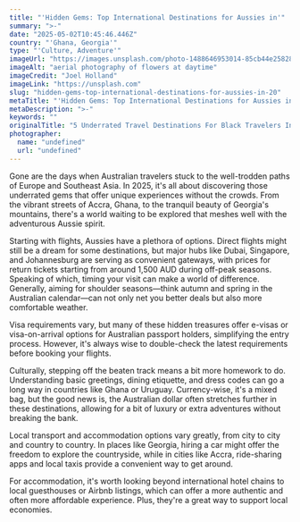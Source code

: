 ```yaml
---
title: "'Hidden Gems: Top International Destinations for Aussies in'"
summary: ">-"
date: "2025-05-02T10:45:46.446Z"
country: "'Ghana, Georgia'"
type: "'Culture, Adventure'"
imageUrl: "https://images.unsplash.com/photo-1488646953014-85cb44e25828?q=80&w=1935&auto=format&fit=crop&ixlib=rb-4.0.3&ixid=M3wxMjA3fDB8MHxwaG90by1wYWdlfHx8fGVufDB8fHx8fA%3D%3D"
imageAlt: "aerial photography of flowers at daytime"
imageCredit: "Joel Holland"
imageLink: "https://unsplash.com"
slug: "hidden-gems-top-international-destinations-for-aussies-in-20"
metaTitle: "'Hidden Gems: Top International Destinations for Aussies in 2025'"
metaDescription: ">-"
keywords: ""
originalTitle: "5 Underrated Travel Destinations For Black Travelers In 2025 - Travel Noire"
photographer:
  name: "undefined"
  url: "undefined"
---
```





Gone are the days when Australian travelers stuck to the well-trodden paths of Europe and Southeast Asia. In 2025, it's all about discovering those underrated gems that offer unique experiences without the crowds. From the vibrant streets of Accra, Ghana, to the tranquil beauty of Georgia's mountains, there's a world waiting to be explored that meshes well with the adventurous Aussie spirit. 

Starting with flights, Aussies have a plethora of options. Direct flights might still be a dream for some destinations, but major hubs like Dubai, Singapore, and Johannesburg are serving as convenient gateways, with prices for return tickets starting from around 1,500 AUD during off-peak seasons. Speaking of which, timing your visit can make a world of difference. Generally, aiming for shoulder seasons—think autumn and spring in the Australian calendar—can not only net you better deals but also more comfortable weather.

Visa requirements vary, but many of these hidden treasures offer e-visas or visa-on-arrival options for Australian passport holders, simplifying the entry process. However, it's always wise to double-check the latest requirements before booking your flights.

Culturally, stepping off the beaten track means a bit more homework to do. Understanding basic greetings, dining etiquette, and dress codes can go a long way in countries like Ghana or Uruguay. Currency-wise, it's a mixed bag, but the good news is, the Australian dollar often stretches further in these destinations, allowing for a bit of luxury or extra adventures without breaking the bank.

Local transport and accommodation options vary greatly, from city to city and country to country. In places like Georgia, hiring a car might offer the freedom to explore the countryside, while in cities like Accra, ride-sharing apps and local taxis provide a convenient way to get around.

For accommodation, it's worth looking beyond international hotel chains to local guesthouses or Airbnb listings, which can offer a more authentic and often more affordable experience. Plus, they're a great way to support local economies.
